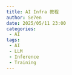 ```yaml
---
title: AI Infra 教程
author: Se7en
date: 2025/05/11 23:00
categories:
 - AI
tags:
 - AI
 - LLM
 - Inference
 - Training
---
```

